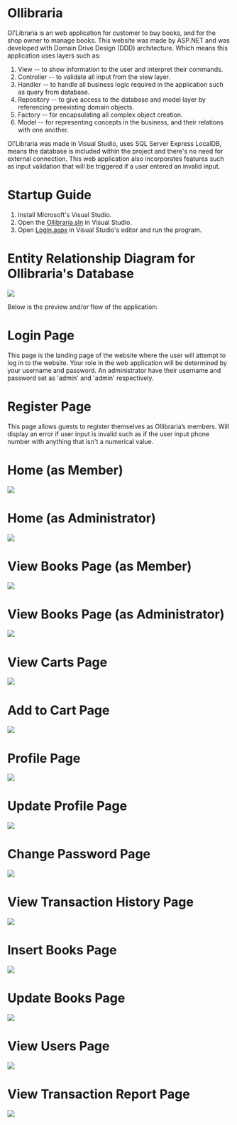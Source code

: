 # Ollibraria
Ol'Libraria is an web application for customer to buy books, and for the shop owner to manage books. This website was made by ASP.NET and was developed with Domain Drive Design (DDD) architecture. Which means this application uses layers such as:

1. View -- to show information to the user and interpret their commands.
2. Controller -- to validate all input from the view layer.
3. Handler -- to handle all business logic required in the application such as query from database.
4. Repository -- to give access to the database and model layer by referencing preexisting domain objects.
5. Factory -- for encapsulating all complex object creation.
6. Model -- for representing concepts in the business, and their relations with one another.

Ol'Libraria was made in Visual Studio, uses SQL Server Express LocalDB, means the database is included within the project and there's no need for external connection. This web application also incorporates features such as input validation that will be triggered if a user entered an invalid input.

# Startup Guide
1. Install Microsoft's Visual Studio.
2. Open the [Ollibraria.sln](Ollibraria.sln) in Visual Studio.
3. Open [Login.aspx](Ollibraria/View/Login.aspx) in Visual Studio's editor and run the program.

# Entity Relationship Diagram for Ollibraria's Database
![](pic/0database.jpg)

Below is the preview and/or flow of the application:
# Login Page
This page is the landing page of the website where the user will attempt to log in to the website. Your role in the web application will be determined by your username and password. An administrator have their username and password set as 'admin' and 'admin' respectively.

# Register Page
This page allows guests to register themselves as Ollibraria’s members. Will display an error if user input is invalid such as if the user input phone number with anything that isn't a numerical value.

# Home (as Member)
![](pic/3home1.jpg)


# Home (as Administrator)
![](pic/3home2.jpg)


# View Books Page (as Member)
![](pic/4viewbooks1.jpg)



# View Books Page (as Administrator)
![](pic/4viewbooks2.jpg)


# View Carts Page
![](pic/5viewcarts.jpg)


# Add to Cart Page
![](pic/6addtocart.jpg)


# Profile Page
![](pic/7profile.jpg)


# Update Profile Page
![](pic/8updateprofile.jpg)


# Change Password Page
![](pic/9changepassword.jpg)


# View Transaction History Page
![](pic/10viewtransactionhistory.jpg)


# Insert Books Page
![](pic/12insertbook.jpg)


# Update Books Page
![](pic/11updatebook.jpg)


# View Users Page
![](pic/13viewusers.jpg)


# View Transaction Report Page
![](pic/14viewtransactionreport.jpg)

